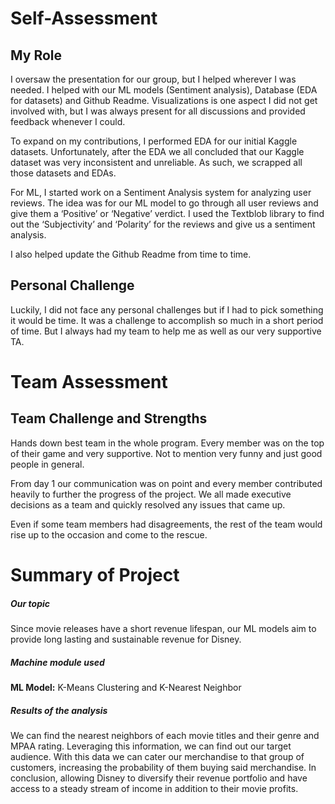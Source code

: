 # Self-Assessment

## My Role
I oversaw the presentation for our group, but I helped wherever I was needed. I helped with our ML models (Sentiment analysis), Database (EDA for datasets) and Github Readme.
Visualizations is one aspect I did not get involved with, but I was always present for all discussions and provided feedback whenever I could.

To expand on my contributions, I performed EDA for our initial Kaggle datasets. Unfortunately, after the EDA we all concluded that our Kaggle dataset was very inconsistent and unreliable. As such, we scrapped all those datasets and EDAs.

For ML, I started work on a Sentiment Analysis system for analyzing user reviews. The idea was for our ML model to go through all user reviews and give them a ‘Positive’ or ‘Negative’ verdict. I used the Textblob library to find out the ‘Subjectivity’ and ‘Polarity’ for the reviews and give us a sentiment analysis.

I also helped update the Github Readme from time to time.

## Personal Challenge
Luckily, I did not face any personal challenges but if I had to pick something it would be time. It was a challenge to accomplish so much in a short period of time. But I always had my team to help me as well as our very supportive TA.

# Team Assessment
## Team Challenge and Strengths

Hands down best team in the whole program. Every member was on the top of their game and very supportive. Not to mention very funny and just good people in general. 

From day 1 our communication was on point and every member contributed heavily to further the progress of the project.  We all made executive decisions as a team and quickly resolved any issues that came up.  

Even if some team members  had disagreements, the rest of the team would rise up to the occasion and come to the rescue.

# Summary of Project 

##### Our topic

Since movie releases have a short revenue lifespan, our ML models aim to provide long lasting and sustainable revenue for Disney.

##### Machine module used 

**ML Model:** K-Means Clustering and K-Nearest Neighbor

#####  Results of the analysis

We can find the nearest neighbors of each movie titles and their genre and MPAA rating. Leveraging this information, we can find out our target audience. With this data we can cater our merchandise to that group of customers, increasing the probability of them buying said merchandise. In conclusion, allowing Disney to diversify their revenue portfolio and have access to a steady stream of income in addition to their movie profits. 



